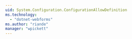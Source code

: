 ```yaml
---
uid: System.Configuration.ConfigurationAllowDefinition
ms.technology: 
  - "dotnet-webforms"
ms.author: "riande"
manager: "wpickett"
---
```

